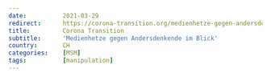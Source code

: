 ```yaml
---
date:          2021-03-29
redirect:      https://corona-transition.org/medienhetze-gegen-andersdenkende-im-blick
title:         Corona Transition
subtitle:      'Medienhetze gegen Andersdenkende im Blick'
country:       CH
categories:    [MSM]
tags:          [manipulation]
---
```


